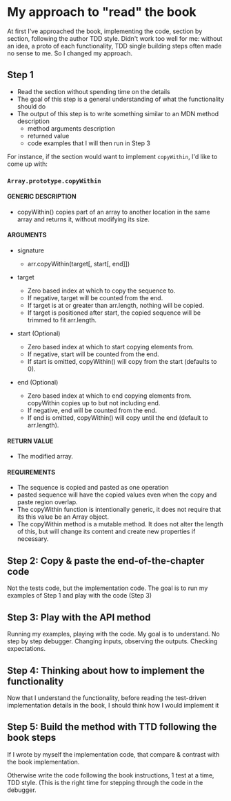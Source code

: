 # My approach to "read" the book

At first I've approached the book, implementing the code, section by section, following the author TDD style. Didn't work too well for me: without an idea, a proto of each functionality, TDD single building steps often made no sense to me. So I changed my approach.

## Step 1

- Read the section without spending time on the details
- The goal of this step is a general understanding of what the functionality should do
- The output of this step is to write something similar to an MDN method description
  - method arguments description
  - returned value
  - code examples that I will then run in Step 3

For instance, if the section would want to implement `copyWithin`, I'd like to come up with:


### `Array.prototype.copyWithin`

#### GENERIC DESCRIPTION

- copyWithin() copies part of an array to another location in the same array and returns it, without modifying its size.

#### ARGUMENTS

- signature
  - arr.copyWithin(target[, start[, end]])

- target
  - Zero based index at which to copy the sequence to.
  - If negative, target will be counted from the end.
  - If target is at or greater than arr.length, nothing will be copied.
  - If target is positioned after start, the copied sequence will be trimmed to fit arr.length.

- start (Optional)
  - Zero based index at which to start copying elements from.
  - If negative, start will be counted from the end.
  - If start is omitted, copyWithin() will copy from the start (defaults to 0).

- end (Optional)
  - Zero based index at which to end copying elements from. copyWithin copies up to but not including end.
  - If negative, end will be counted from the end.
  - If end is omitted, copyWithin() will copy until the end (default to arr.length).

#### RETURN VALUE

- The modified array.

#### REQUIREMENTS

- The sequence is copied and pasted as one operation
- pasted sequence will have the copied values even when the copy and paste region overlap.
- The copyWithin function is intentionally generic, it does not require that its this value be an Array object.
- The copyWithin method is a mutable method. It does not alter the length of this, but will change its content and create new properties if necessary.

## Step 2: Copy & paste the end-of-the-chapter code

Not the tests code, but the implementation code. The goal is to run my examples of Step 1 and play with the code (Step 3)

## Step 3: Play with the API method

Running my examples, playing with the code. My goal is to understand. No step by step debugger. Changing inputs, observing the outputs. Checking expectations.

## Step 4: Thinking about how to implement the functionality

Now that I understand the functionality, before reading the test-driven implementation details in the book, I should think how I would implement it

## Step 5: Build the method with TTD following the book steps

If I wrote by myself the implementation code, that compare & contrast with the book implementation.

Otherwise write the code following the book instructions, 1 test at a time, TDD style. (This is the right time for stepping through the code in the debugger.
